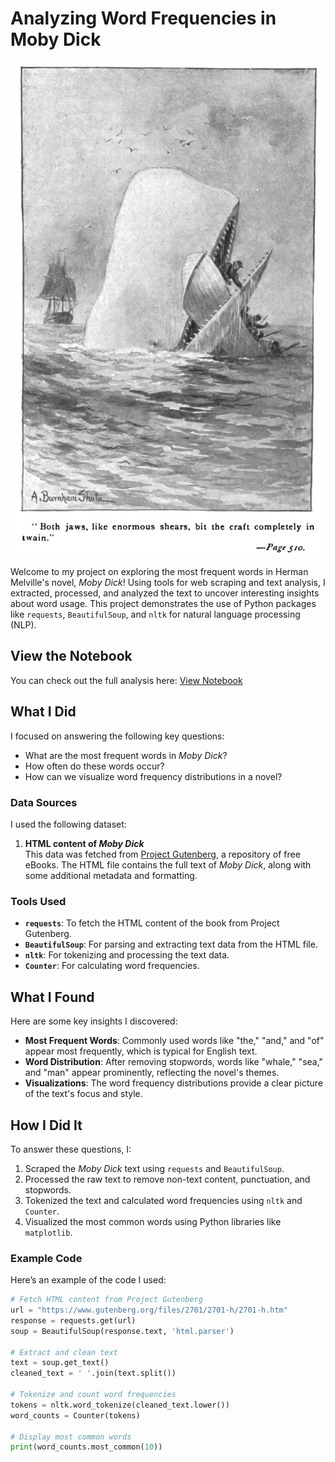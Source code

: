 # Analyzing Word Frequencies in Moby Dick
![Moby Dick Illustration](moby_dick.jpg)

Welcome to my project on exploring the most frequent words in Herman Melville's novel, *Moby Dick*! Using tools for web scraping and text analysis, I extracted, processed, and analyzed the text to uncover interesting insights about word usage. This project demonstrates the use of Python packages like `requests`, `BeautifulSoup`, and `nltk` for natural language processing (NLP).

## View the Notebook
You can check out the full analysis here: [View Notebook](https://github.com/caryhtan/Analyzing-Word-Frequencies-in-Moby-Dick/blob/main/notebook.ipynb)

## What I Did
I focused on answering the following key questions:
- What are the most frequent words in *Moby Dick*?
- How often do these words occur?
- How can we visualize word frequency distributions in a novel?

### Data Sources
I used the following dataset:
1. **HTML content of *Moby Dick***  
   This data was fetched from [Project Gutenberg](https://www.gutenberg.org/), a repository of free eBooks. The HTML file contains the full text of *Moby Dick*, along with some additional metadata and formatting.

### Tools Used
- **`requests`**: To fetch the HTML content of the book from Project Gutenberg.
- **`BeautifulSoup`**: For parsing and extracting text data from the HTML file.
- **`nltk`**: For tokenizing and processing the text data.
- **`Counter`**: For calculating word frequencies.

## What I Found
Here are some key insights I discovered:
- **Most Frequent Words**: Commonly used words like "the," "and," and "of" appear most frequently, which is typical for English text.
- **Word Distribution**: After removing stopwords, words like "whale," "sea," and "man" appear prominently, reflecting the novel's themes.
- **Visualizations**: The word frequency distributions provide a clear picture of the text's focus and style.

## How I Did It
To answer these questions, I:
1. Scraped the *Moby Dick* text using `requests` and `BeautifulSoup`.
2. Processed the raw text to remove non-text content, punctuation, and stopwords.
3. Tokenized the text and calculated word frequencies using `nltk` and `Counter`.
4. Visualized the most common words using Python libraries like `matplotlib`.

### Example Code
Here’s an example of the code I used:
```python
# Fetch HTML content from Project Gutenberg
url = "https://www.gutenberg.org/files/2701/2701-h/2701-h.htm"
response = requests.get(url)
soup = BeautifulSoup(response.text, 'html.parser')

# Extract and clean text
text = soup.get_text()
cleaned_text = ' '.join(text.split())

# Tokenize and count word frequencies
tokens = nltk.word_tokenize(cleaned_text.lower())
word_counts = Counter(tokens)

# Display most common words
print(word_counts.most_common(10))
